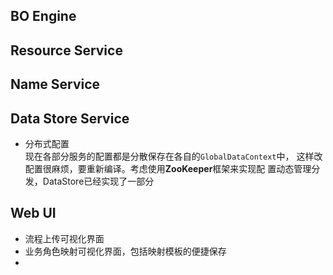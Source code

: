 ## BO Engine


## Resource Service


## Name Service


## Data Store Service
* 分布式配置<br/>
现在各部分服务的配置都是分散保存在各自的`GlobalDataContext`中，
这样改配置很麻烦，要重新编译。考虑使用**ZooKeeper**框架来实现配
置动态管理分发，DataStore已经实现了一部分

## Web UI
* 流程上传可视化界面
* 业务角色映射可视化界面，包括映射模板的便捷保存
* 